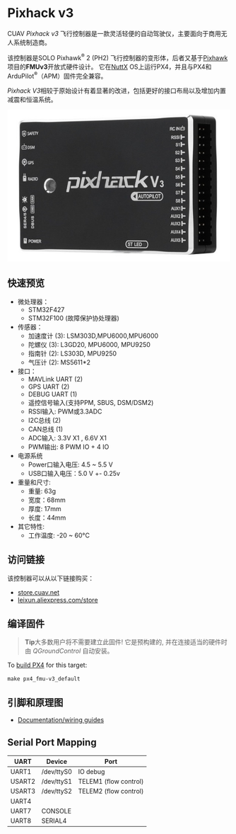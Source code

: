 # Pixhack v3

CUAV *Pixhack v3* 飞行控制器是一款灵活轻便的自动驾驶仪，主要面向于商用无人系统制造商。

该控制器是SOLO Pixhawk<sup>&reg;</sup> 2 (PH2) 飞行控制器的变形体，后者又基于[Pixhawk](https://pixhawk.org/)项目的**FMUv3**开放式硬件设计。 它在[NuttX](http://nuttx.org) OS上运行PX4，并且与PX4和ArduPilot<sup>&reg;</sup>（APM）固件完全兼容。

*Pixhack V3*相较于原始设计有着显著的改进，包括更好的接口布局以及增加内置减震和恒温系统。

![Pixhack v3](../../assets/flight_controller/pixhack_v3/pixhack_v3_157_large_default.jpg)

## 快速预览

* 微处理器： 
  * STM32F427
  * STM32F100 (故障保护协处理器)
* 传感器： 
  * 加速度计 (3): LSM303D,MPU6000,MPU6000
  * 陀螺仪 (3): L3GD20, MPU6000, MPU9250
  * 指南针 (2): LS303D, MPU9250
  * 气压计 (2): MS5611*2
* 接口： 
  * MAVLink UART (2)
  * GPS UART (2)
  * DEBUG UART (1)
  * 遥控信号输入(支持PPM, SBUS, DSM/DSM2)
  * RSSI输入: PWM或3.3ADC
  * I2C总线 (2)
  * CAN总线 (1)
  * ADC输入: 3.3V X1 , 6.6V X1
  * PWM输出: 8 PWM IO + 4 IO
* 电源系统 
  * Power口输入电压: 4.5 ~ 5.5 V
  * USB口输入电压：5.0 V +- 0.25v
* 重量和尺寸: 
  * 重量: 63g
  * 宽度：68mm
  * 厚度: 17mm
  * 长度：44mm
* 其它特性: 
  * 工作温度: -20 ~ 60°C

## 访问链接

该控制器可以从以下链接购买：

* [store.cuav.net](http://store.cuav.net/index.php?id_product=8&id_product_attribute=0&rewrite=pixhack-v3-autopilot&controller=product&id_lang=3)
* [leixun.aliexpress.com/store](https://leixun.aliexpress.com/store)

## 编译固件

> **Tip**大多数用户将不需要建立此固件! 它是预构建的, 并在连接适当的硬件时由 *QGroundControl* 自动安装。

To [build PX4](https://dev.px4.io/master/en/setup/building_px4.html) for this target:

    make px4_fmu-v3_default
    

## 引脚和原理图

* [Documentation/wiring guides](http://doc.cuav.net/flight-controller/pixhack/en/pixhack-v3.html)

## Serial Port Mapping

| UART   | Device     | Port                  |
| ------ | ---------- | --------------------- |
| UART1  | /dev/ttyS0 | IO debug              |
| USART2 | /dev/ttyS1 | TELEM1 (flow control) |
| USART3 | /dev/ttyS2 | TELEM2 (flow control) |
| UART4  |            |                       |
| UART7  | CONSOLE    |                       |
| UART8  | SERIAL4    |                       |